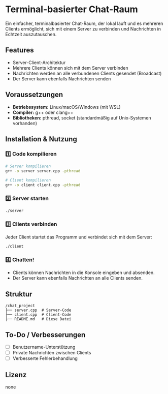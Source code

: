 # Terminal-basierter Chat-Raum

Ein einfacher, terminalbasierter Chat-Raum, der lokal läuft und es mehreren Clients ermöglicht, sich mit einem Server zu verbinden und Nachrichten in Echtzeit auszutauschen.


## Features
- Server-Client-Architektur
- Mehrere Clients können sich mit dem Server verbinden
- Nachrichten werden an alle verbundenen Clients gesendet (Broadcast)
- Der Server kann ebenfalls Nachrichten senden

## Voraussetzungen
- **Betriebssystem:** Linux/macOS/Windows (mit WSL)
- **Compiler:** g++ oder clang++
- **Bibliotheken:** pthread, socket (standardmäßig auf Unix-Systemen vorhanden)

## Installation & Nutzung

### 1️⃣ Code kompilieren
```bash
# Server kompilieren
g++ -o server server.cpp -pthread

# Client kompilieren
g++ -o client client.cpp -pthread
```

### 2️⃣ Server starten
```bash
./server
```

### 3️⃣ Clients verbinden
Jeder Client startet das Programm und verbindet sich mit dem Server:
```bash
./client
```

### 4️⃣ Chatten!
- Clients können Nachrichten in die Konsole eingeben und absenden.
- Der Server kann ebenfalls Nachrichten an alle Clients senden.

## Struktur
```
/chat_project
├── server.cpp  # Server-Code
├── client.cpp  # Client-Code
├── README.md   # Diese Datei
```

## To-Do / Verbesserungen
- [ ] Benutzername-Unterstützung
- [ ] Private Nachrichten zwischen Clients
- [ ] Verbesserte Fehlerbehandlung

## Lizenz
none
